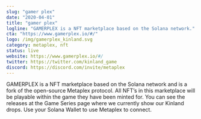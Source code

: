 ```yaml
---
slug: "gamer plex"
date: "2020-04-01"
title: "gamer plex"
logline: "GAMERPLEX is a NFT marketplace based on the Solana network."
cta: "https://www.gamerplex.io/#/"
logo: /img/gamerplex_kinland.svg
category: metaplex, nft
status: live
website: https://www.gamerplex.io/#/
twitter: https://twitter.com/kinland_game
discord: https://discord.com/invite/metaplex
---
```


GAMERPLEX is a NFT marketplace based on the Solana network and is a fork of the open-source Metaplex protocol. All NFT’s in this marketplace will be playable within the game they have been minted for. You can see the releases at the Game Series page where we currently show our Kinland drops. Use your Solana Wallet to use Metaplex to connect.
